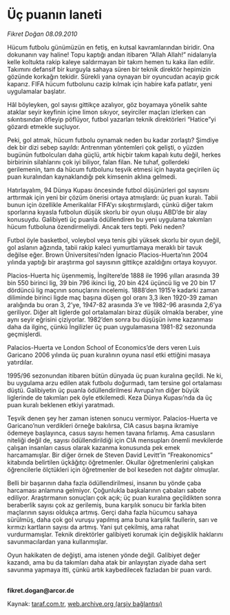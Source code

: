 # Üç puanın laneti

*Fikret Doğan 08.09.2010*

<div class="yazi"><p>Hücum futbolu günümüzün en fetiş, en kutsal kavramlarından biridir. Ona dokunanın vay haline! Topu kaptığı andan itibaren “Allah Allah!” nidalarıyla kelle koltukta rakip kaleye saldırmayan bir takım hemen tu kaka ilan edilir. Takımını defansif bir kurguyla sahaya süren bir teknik direktör hepimizin gözünde korkağın tekidir. Sürekli yana oynayan bir oyuncudan acayip gıcık kaparız. FIFA hücum futbolunu cazip kılmak için habire kafa patlatır, yeni uygulamalar başlatır.</p>
<p>Hâl böyleyken, gol sayısı gittikçe azalıyor, göz boyamaya yönelik sahte ataklar seyir keyfinin içine limon sıkıyor, seyirciler maçları izlerken can sıkıntısından öfleyip pöflüyor, futbol yazarları teknik direktörleri “Hatice”yi gözardı etmekle suçluyor.</p>
<p>Peki, gol atmak, hücum futbolu oynamak neden bu kadar zorlaştı? Şimdiye dek bir dizi sebep sayıldı: Antrenman yöntemleri çok gelişti, o yüzden bugünün futbolcuları daha güçlü, artık hiçbir takım kapalı kutu değil, herkes birbirinin silahlarını çok iyi biliyor, falan filan. Ne tuhaf, gollerdeki gerilemenin, tam da hücum futbolunu teşvik etmesi için hayata geçirilen üç puan kuralından kaynaklandığı pek kimsenin aklına gelmedi.</p>
<p>Hatırlayalım, 94 Dünya Kupası öncesinde futbol düşünürleri gol sayısını arttırmak için yeni bir çözüm önerisi ortaya atmışlardı: üç puan kuralı. Tabii bunun için özellikle Amerikalılar FIFA’yı sıkıştırmışlardı, çünkü diğer takım sporlarına kıyasla futbolun düşük skorlu bir oyun oluşu ABD’de bir alay konusuydu. Galibiyeti üç puanla ödüllendiren bu yeni uygulama takımları hücum futboluna özendirmeliydi. Ancak ters tepti. Peki neden?</p>
<p>Futbol öyle basketbol, voleybol veya tenis gibi yüksek skorlu bir oyun değil, gol aslanın ağzında, tabii rakip kaleci yumurtlamaya meraklı bir tavuk değilse eğer. Brown Üniversitesi’nden İgnacio Placios-Huerta’nın 2004 yılında yaptığı bir araştırma gol sayısının gittikçe azaldığını ortaya koyuyor.</p>
<p>Placios-Huerta hiç üşenmemiş, İngiltere’de 1888 ile 1996 yılları arasında 39 bin 550 birinci lig, 39 bin 796 ikinci lig, 20 bin 424 üçüncü lig ve 20 bin 17 dördüncü lig maçının sonuçlarını incelemiş. 1888’den 1915’e kadarki zaman diliminde birinci ligde maç başına düşen gol oranı 3,3 iken 1920-39 zaman aralığında bu oran 3, 2’ye, 1947-82 arasında 3’e ve 1982-96 arasında 2,6’ya geriliyor. Diğer alt liglerde gol ortalamaları biraz düşük olmakla beraber, yine aynı seyir eğrisini çiziyorlar. 1982’den sonra bu düşüşün ivme kazanması daha da ilginç, çünkü İngilizler üç puan uygulamasına 1981-82 sezonunda geçmişlerdi.</p>
<p>Palacios-Huerta ve London School of Economics’de ders veren Luis Garicano 2006 yılında üç puan kuralının oyuna nasıl etki ettiğini masaya yatırdılar.</p>
<p>1995/96 sezonundan itibaren bütün dünyada üç puan kuralına geçildi. Ne ki, bu uygulama arzu edilen atak futbolu doğurmadı, tam tersine gol ortalaması düştü. Galibiyetin üç puanla ödüllendirilmesi Avrupa’nın diğer büyük liglerinde de takımları pek öyle etkilemedi. Keza Dünya Kupası’nda da üç puan kuralı beklenen etkiyi yaratmadı. </p>
<p>Teşvik denen şey her zaman istenen sonucu vermiyor. Palacios-Huerta ve Garicano’nun verdikleri örneğe bakılırsa, CIA casus başına ikramiye ödemeye başlayınca, casus sayısı hemen tavana fırlamış. Ama casusların niteliği değil de, sayısı ödüllendirildiği için CIA mensupları önemli mevkilerde çalışan insanları casus olarak kazanma konusunda pek emek harcamamışlar. Bir diğer örnek de Steven David Levitt’in “Freakonomics” kitabında belirtilen üçkâğıtçı öğretmenler. Okullar öğretmenlerini çalışkan öğrencilerle ölçtükleri için öğretmenler de bol keseden not dağıtır olmuşlar.</p>
<p>Belli bir başarının daha fazla ödüllendirilmesi, insanın bu yönde çaba harcaması anlamına gelmiyor. Çoğunlukla başkalarının çabaları sabote ediliyor. Araştırmanın sonuçları çok açık; üç puan kuralına geçildikten sonra beraberlik sayısı çok az gerilemiş, buna karşılık sonucu bir farkla biten maçlarının sayısı oldukça artmış. Gerçi daha fazla hücumcu sahaya sürülmüş, daha çok gol vuruşu yapılmış ama buna karşılık faullerin, sarı ve kırmızı kartların sayısı da artmış. Yani şut çekilmiş, ama rahat vurdurmamışlar. Teknik direktörler galibiyeti korumak için değişiklik haklarını savunmacılardan yana kullanmışlar.</p>
<p>Oyun hakikaten de değişti, ama istenen yönde değil. Galibiyet değer kazandı, ama bu da takımları daha atak bir anlayıştan ziyade daha sert savunma yapmaya itti, çünkü artık kaybedilecek fazladan bir puan vardı.</p>
<p><b><br/>fikret.dogan@arcor.de</b></p></div>

Kaynak: [taraf.com.tr](http://www.taraf.com.tr:80/fikret-dogan/makale-uc-puanin-laneti.htm), [web.archive.org (arşiv bağlantısı)](http://web.archive.org/web/20100915034654/http://www.taraf.com.tr:80/fikret-dogan/makale-uc-puanin-laneti.htm)
